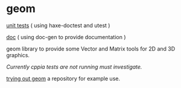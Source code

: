 # geom
[unit tests](https://nanjizal.github.io/geom/geomTest.html) ( using haxe-doctest and utest )

[doc](https://nanjizal.github.io/geom/pages) ( using doc-gen to provide documentation )

geom library to provide some Vector and Matrix tools for 2D and 3D graphics.

*Currently cppia tests are not running must investigate.*

[trying out geom](https://nanjizal.github.io/try_geom/) a repository for example use.
